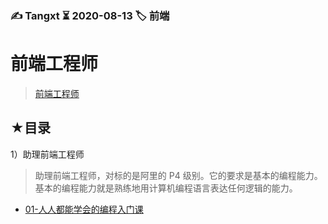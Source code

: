 ### ✍️ Tangxt ⏳ 2020-08-13 🏷️ 前端

# 前端工程师

> [前端工程师](https://time.geekbang.org/learning/path-detail/2)

## ★目录

1）助理前端工程师

> 助理前端工程师，对标的是阿里的 P4 级别。它的要求是基本的编程能力。基本的编程能力就是熟练地用计算机编程语言表达任何逻辑的能力。

- [01-人人都能学会的编程入门课](./01/README.md)

